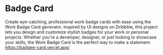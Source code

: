 # Badge Card

Create eye-catching, professional work badge cards with ease using the Work Badge Card generator. Inspired by UI designs on Dribbble, this project lets you design and customize stylish badges for your work or personal projects. Whether you're a developer, designer, or just looking to showcase your skills, the Work Badge Card is the perfect way to make a statement.
https://badgee-card.vercel.app/
